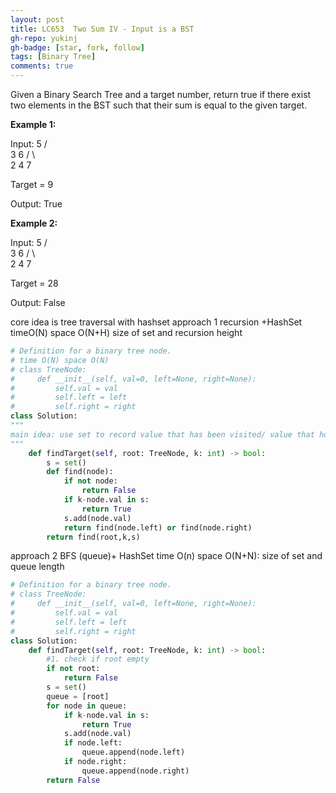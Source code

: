 ```yaml
---
layout: post
title: LC653  Two Sum IV - Input is a BST
gh-repo: yukinj
gh-badge: [star, fork, follow]
tags: [Binary Tree]
comments: true
---
```

Given a Binary Search Tree and a target number, return true if there exist two elements in the BST such that their sum is equal to the given target.

**Example 1:**

Input: 
    5
   / \
  3   6
 / \   \
2   4   7

Target = 9

Output: True
 

**Example 2:**

Input: 
    5
   / \
  3   6
 / \   \
2   4   7

Target = 28

Output: False

core idea is tree traversal with hashset
approach 1 recursion +HashSet timeO(N) space O(N+H) size of set and recursion height
```python
# Definition for a binary tree node.
# time O(N) space O(N)
# class TreeNode:
#     def __init__(self, val=0, left=None, right=None):
#         self.val = val
#         self.left = left
#         self.right = right
class Solution:
"""
main idea: use set to record value that has been visited/ value that hope to encounter
"""
    def findTarget(self, root: TreeNode, k: int) -> bool:
        s = set()
        def find(node):
            if not node:
                return False
            if k-node.val in s:
                return True
            s.add(node.val)
            return find(node.left) or find(node.right)
        return find(root,k,s)

```
approach 2 BFS (queue)+ HashSet  time O(n)  space O(N+N): size of set  and queue length
```python
# Definition for a binary tree node.
# class TreeNode:
#     def __init__(self, val=0, left=None, right=None):
#         self.val = val
#         self.left = left
#         self.right = right
class Solution:
    def findTarget(self, root: TreeNode, k: int) -> bool:
        #1. check if root empty
        if not root:
            return False
        s = set()
        queue = [root]
        for node in queue:
            if k-node.val in s:
                return True
            s.add(node.val)
            if node.left: 
                queue.append(node.left)
            if node.right: 
                queue.append(node.right)
        return False
```
